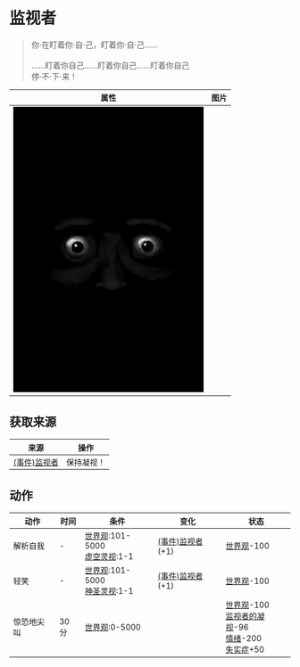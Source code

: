 # 监视者  
> 你·在盯着你·自·己，盯着你·自·己……<br><br>……盯着你自己……盯着你自己……盯着你自己<br>停·不·下·来！  
  
  属性  |   图片   
 ----  |  ----:   
   |  ![](Sprite/Watcher4.png)   
  
## 获取来源  
来源  |  操作  
----  |  ----  
[(事件)监视者](Event_WatchedExperience1e.md)  |  保持凝视！  
## 动作  
动作  |  时间  |  条件  |  变化  |  状态  
----  |  ----  |  ----  |  ----  |  ----  
解析自我<br>  |  -  |  [世界观](Structure.md):101-5000<br>[虚空灵视](VoidInsight.md):1-1  |  [(事件)监视者](Event_WatchedExperience1gVoid.md)(+1)<br>  |  [世界观](Structure.md)-100  
轻笑<br>  |  -  |  [世界观](Structure.md):101-5000<br>[神圣灵视](GodInsight.md):1-1  |  [(事件)监视者](Event_WatchedExperience1gGod.md)(+1)<br>  |  [世界观](Structure.md)-100  
惊恐地尖叫<br>  |  30分  |  [世界观](Structure.md):0-5000  |    |  [世界观](Structure.md)-100<br>[监视者的凝视](WatchersGlare.md)-96<br>[情绪](Morale.md)-200<br>[失实症](Derealization.md)+50  
